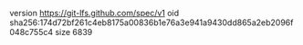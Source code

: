 version https://git-lfs.github.com/spec/v1
oid sha256:174d72bf261c4eb8175a00836b1e76a3e941a9430dd865a2eb2096f048c755c4
size 6839
